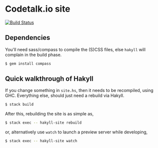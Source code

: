 # Codetalk.io site

[![Build Status](https://travis-ci.org/codetalkio/codetalk.io.svg?branch=master)](https://travis-ci.org/codetalkio/codetalk.io)

## Dependencies
You'll need sass/compass to compile the (S)CSS files, else `hakyll` will complain in the build phase.

```bash
$ gem install compass
```

## Quick walkthrough of Hakyll

If you change something in `site.hs`, then it needs to be recompiled, using GHC. Everything else, should just need a rebuild via Hakyll.

```bash
$ stack build
```

After this, rebuilding the site is as simple as,

```bash
$ stack exec -- hakyll-site rebuild
```

or, alternatively use `watch` to launch a preview server while developing,

```bash
$ stack exec -- hakyll-site watch
```
